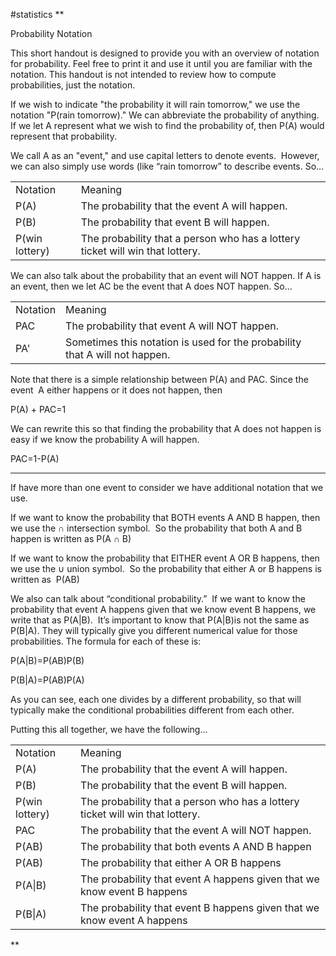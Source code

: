 #statistics 
**

Probability Notation 

  

This short handout is designed to provide you with an overview of notation for probability. Feel free to print it and use it until you are familiar with the notation. This handout is not intended to review how to compute probabilities, just the notation. 

  

If we wish to indicate "the probability it will rain tomorrow," we use the notation "P(rain tomorrow)." We can abbreviate the probability of anything. If we let A represent what we wish to find the probability of, then P(A) would represent that probability.

  

We call A as an "event," and use capital letters to denote events.  However, we can also simply use words (like “rain tomorrow” to describe events. So…

  

|   |   |
|---|---|
|Notation|Meaning|
|P(A)|The probability that the event A will happen.|
|P(B)|The probability that event B will happen.|
|P(win lottery)|The probability that a person who has a lottery ticket will win that lottery.|

  

We can also talk about the probability that an event will NOT happen. If A is an event, then we let AC be the event that A does NOT happen. So…

  

|   |   |
|---|---|
|Notation|Meaning|
|PAC|The probability that event A will NOT happen.|
|PA'|Sometimes this notation is used for the probability that A will not happen.|

  

Note that there is a simple relationship between P(A) and PAC. Since the event  A either happens or it does not happen, then 

P(A) + PAC=1

  

We can rewrite this so that finding the probability that A does not happen is easy if we know the probability A will happen. 

PAC=1-P(A)

---

  

If have more than one event to consider we have additional notation that we use.

  

If we want to know the probability that BOTH events A AND B happen, then we use the ∩ intersection symbol.  So the probability that both A and B happen is written as P(A ∩ B)  

  

If we want to know the probability that EITHER event A OR B happens, then we use the ∪ union symbol.  So the probability that either A or B happens is written as  P(AB)

  

We also can talk about “conditional probability.”  If we want to know the probability that event A happens given that we know event B happens, we write that as P(A|B).  It’s important to know that P(A|B)is not the same as P(B|A). They will typically give you different numerical value for those probabilities. The formula for each of these is:

P(A|B)=P(AB)P(B)

  

P(B|A)=P(AB)P(A)

  

As you can see, each one divides by a different probability, so that will typically make the conditional probabilities different from each other.

  

Putting this all together, we have the following…

  

|   |   |
|---|---|
|Notation|Meaning|
|P(A)|The probability that the event A will happen.|
|P(B)|The probability that the event B will happen.|
|P(win lottery)|The probability that a person who has a lottery ticket will win that lottery.|
|PAC|The probability that the event A will NOT happen.|
|P(AB)|The probability that both events A AND B happen|
|P(AB)|The probability that either A OR B happens|
|P(A\|B)|The probability that event A happens given that we know event B happens|
|P(B\|A)|The probability that event B happens given that we know event A happens|



**